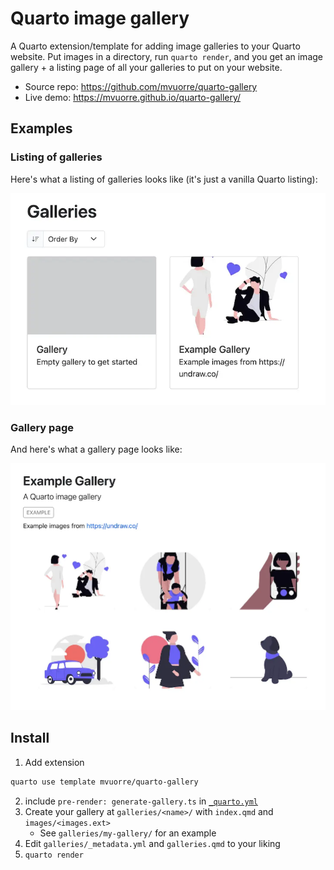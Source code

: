 # Quarto image gallery

A Quarto extension/template for adding image galleries to your Quarto website. Put images in a directory, run `quarto render`, and you get an image gallery + a listing page of all your galleries to put on your website.

- Source repo: <https://github.com/mvuorre/quarto-gallery>
- Live demo: <https://mvuorre.github.io/quarto-gallery/>

## Examples

### Listing of galleries

Here's what a listing of galleries looks like (it's just a vanilla Quarto listing):

![Screenshot of a listing page showing multiple galleries](examples/listing.webp)

### Gallery page

And here's what a gallery page looks like:

![Screenshot of a gallery page with images](examples/page.webp)

## Install

1. Add extension
```bash
quarto use template mvuorre/quarto-gallery
```
2. include `pre-render: generate-gallery.ts` in [`_quarto.yml`](_quarto.yml)
3. Create your gallery at `galleries/<name>/` with `index.qmd` and `images/<images.ext>`
    - See `galleries/my-gallery/` for an example
4. Edit `galleries/_metadata.yml` and `galleries.qmd` to your liking
5. `quarto render`
